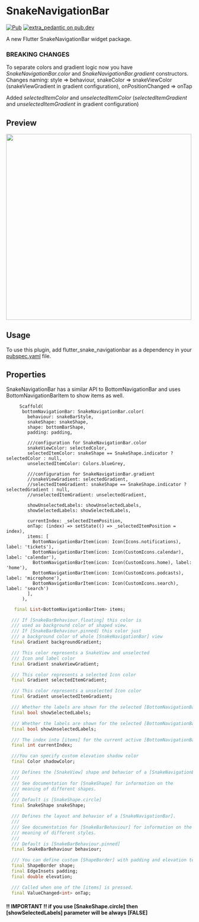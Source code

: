 # SnakeNavigationBar

[![Pub](https://img.shields.io/pub/v/flutter_snake_navigationbar.svg)](https://pub.dev/packages/flutter_snake_navigationbar)
[![extra_pedantic on pub.dev](https://img.shields.io/badge/style-extra__pedantic-blue)](https://pub.dev/packages/extra_pedantic)

A new Flutter SnakeNavigationBar widget package.

### BREAKING CHANGES
To separate colors and gradient logic now you have *SnakeNavigationBar.color* and *SnakeNavigationBar.gradient* constructors. 
Changes naming:
    style => behaviour,
    snakeColor => snakeViewColor (snakeViewGradient in gradient configuration),
    onPositionChanged => onTap

Added *selectedItemColor* and *unselectedItemColor* (*selectedItemGradient* and *unselectedItemGradient* in gradient configuration)

## Preview

<img src="https://raw.githubusercontent.com/AllinMobile/SnakeBottomNavigationBar/master/preview/preview.gif" height="500em">

## Usage

To use this plugin, add flutter_snake_navigationbar as a dependency in your [pubspec.yaml](https://flutter.io/using-packages/) file.

## Properties

SnakeNavigationBar has a similar API to BottomNavigationBar and uses BottomNavigationBarItem to show items as well.
```
     Scaffold(
      bottomNavigationBar: SnakeNavigationBar.color(
        behaviour: snakeBarStyle,
        snakeShape: snakeShape,
        shape: bottomBarShape,
        padding: padding,

        ///configuration for SnakeNavigationBar.color
        snakeViewColor: selectedColor,
        selectedItemColor: snakeShape == SnakeShape.indicator ? selectedColor : null,
        unselectedItemColor: Colors.blueGrey,

        ///configuration for SnakeNavigationBar.gradient
        //snakeViewGradient: selectedGradient,
        //selectedItemGradient: snakeShape == SnakeShape.indicator ? selectedGradient : null,
        //unselectedItemGradient: unselectedGradient,

        showUnselectedLabels: showUnselectedLabels,
        showSelectedLabels: showSelectedLabels,

        currentIndex: _selectedItemPosition,
        onTap: (index) => setState(() => _selectedItemPosition = index),
        items: [
          BottomNavigationBarItem(icon: Icon(Icons.notifications), label: 'tickets'),
          BottomNavigationBarItem(icon: Icon(CustomIcons.calendar), label: 'calendar'),
          BottomNavigationBarItem(icon: Icon(CustomIcons.home), label: 'home'),
          BottomNavigationBarItem(icon: Icon(CustomIcons.podcasts), label: 'microphone'),
          BottomNavigationBarItem(icon: Icon(CustomIcons.search), label: 'search')
        ],
      ),
``` 

```dart
   final List<BottomNavigationBarItem> items;

  /// If [SnakeBarBehaviour.floating] this color is
  /// used as background color of shaped view.
  /// If [SnakeBarBehaviour.pinned] this color just
  /// a background color of whole [SnakeNavigationBar] view
  final Gradient backgroundGradient;

  /// This color represents a SnakeView and unselected
  /// Icon and label color
  final Gradient snakeViewGradient;

  /// This color represents a selected Icon color
  final Gradient selectedItemGradient;

  /// This color represents a unselected Icon color
  final Gradient unselectedItemGradient;

  /// Whether the labels are shown for the selected [BottomNavigationBarItem].
  final bool showSelectedLabels;

  /// Whether the labels are shown for the selected [BottomNavigationBarItem].
  final bool showUnselectedLabels;

  /// The index into [items] for the current active [BottomNavigationBarItem].
  final int currentIndex;

  ///You can specify custom elevation shadow color
  final Color shadowColor;

  /// Defines the [SnakeView] shape and behavior of a [SnakeNavigationBar].
  ///
  /// See documentation for [SnakeShape] for information on the
  /// meaning of different shapes.
  ///
  /// Default is [SnakeShape.circle]
  final SnakeShape snakeShape;

  /// Defines the layout and behavior of a [SnakeNavigationBar].
  ///
  /// See documentation for [SnakeBarBehaviour] for information on the
  /// meaning of different styles.
  ///
  /// Default is [SnakeBarBehaviour.pinned]
  final SnakeBarBehaviour behaviour;

  /// You can define custom [ShapeBorder] with padding and elevation to [SnakeNavigationBar]
  final ShapeBorder shape;
  final EdgeInsets padding;
  final double elevation;

  /// Called when one of the [items] is pressed.
  final ValueChanged<int> onTap;
```


#### !! IMPORTANT !! if you use [SnakeShape.circle] then [showSelectedLabels] parameter will be always [FALSE]

    